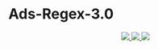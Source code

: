 # Ads-Regex-3.0
<div align="center">
  <a href="https://github.com/FlutterGenerator/Ads-Regex-3.0/releases">
    <img src="https://img.shields.io/github/downloads/FlutterGenerator/Ads-Regex-3.0/total?color=brightgreen&label=Downloads"/>
  </a>
  <a href="https://github.com/FlutterGenerator/Ads-Regex-3.0/commits/main">
    <img src="https://img.shields.io/github/last-commit/FlutterGenerator/Ads-Regex-3.0?label=Updates"/>
  </a>
  <a href="https://github.com/FlutterGenerator/Ads-Regex-3.0/forks">
    <img src="https://img.shields.io/github/forks/FlutterGenerator/Ads-Regex-3.0?style=social"/>
  </a>
</div>

